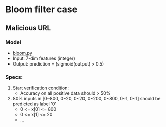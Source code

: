 # Bloom filter case

## Malicious URL

### Model
- [bloom.py](../../src/bloom.py)
- Input: 7-dim features (integer)
- Output: prediction = (sigmoid(output) > 0.5)

### Specs:
1. Start verification condition: 
    - Accuracy on all positive data should > 50%
2. 80% inputs in [0\~800, 0\~20, 0\~20, 0\~200, 0\~800, 0\~1, 0\~1] should be predicted as label '0'
    - 0 <= x[0] <= 800
    - 0 <= x[1] <= 20
    - ...